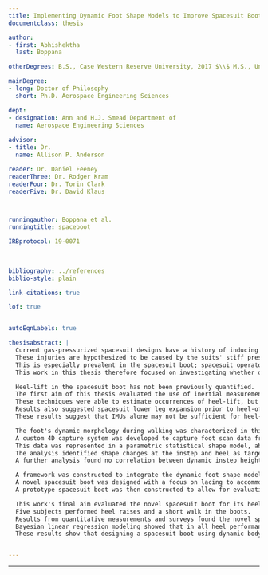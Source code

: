 ```yaml
---
title: Implementing Dynamic Foot Shape Models to Improve Spacesuit Boot Fit
documentclass: thesis

author:
- first: Abhishektha
  last: Boppana

otherDegrees: B.S., Case Western Reserve University, 2017 $\\$ M.S., University of Colorado Boulder, 2019

mainDegree:
- long: Doctor of Philosophy
  short: Ph.D. Aerospace Engineering Sciences

dept:
- designation: Ann and H.J. Smead Department of
  name: Aerospace Engineering Sciences
  
advisor:
- title: Dr.
  name: Allison P. Anderson

reader: Dr. Daniel Feeney
readerThree: Dr. Rodger Kram
readerFour: Dr. Torin Clark
readerFive: Dr. David Klaus



runningauthor: Boppana et al.
runningtitle: spaceboot

IRBprotocol: 19-0071

  
  
bibliography: ../references
biblio-style: plain

link-citations: true

lof: true


autoEqnLabels: true

thesisabstract: |
  Current gas-pressurized spacesuit designs have a history of inducing contact and musculoskeletal injuries during ground-based training exercises and microgravity operations. 
  These injuries are hypothesized to be caused by the suits' stiff pressurized design, poor indexing between the suit and the operator, and poor sizing of the suit to the operator. 
  This is especially prevalent in the spacesuit boot; spacesuit operators have reported heel-lift in current planetary spacesuit boot prototypes, where there the foot inside the boot lifts before the boot responds.
  This work in this thesis therefore focused on investigating whether dynamic foot shape models can be used to improve spacesuit boot design with increased comfort and heel performance.  

  Heel-lift in the spacesuit boot has not been previously quantified.
  The first aim of this thesis evaluated the use of inertial measurement units (IMUs) and drift-correction techniques in quantifying the magnitude and frequency of heel-lift. 
  These techniques were able to estimate occurrences of heel-lift, but did not quantify magnitude at the desired precision. 
  Results also suggested spacesuit lower leg expansion prior to heel-off in one subject, which may be an indication of tighter boot fit. 
  These results suggest that IMUs alone may not be sufficient for heel-lift characterization. 

  The foot's dynamic morphology during walking was characterized in this work's second aim in order to explore its utility in spacesuit boot design. 
  A custom 4D capture system was developed to capture foot scan data from 30 subjects as they walked on a treadmill.
  This data was represented in a parametric statistical shape model, able to predict dynamic foot shape with an accuracy of 5.2 $\pm$ 2 mm. 
  The analysis identified shape changes at the instep and heel as targets for reducing heel-lift through boot design. 
  A further analysis found no correlation between dynamic instep height and static foot anthropometries, suggesting that footwear should have adjustment for individual differences. 

  A framework was constructed to integrate the dynamic foot shape model into the footwear design process in this work's third aim. 
  A novel spacesuit boot was designed with a focus on lacing to accommodate instep height variability, and a heel counter to secure the heel during shape changes. 
  A prototype spacesuit boot was then constructed to allow for evaluation of this design against current planetary spacesuit boot technology. 

  This work's final aim evaluated the novel spacesuit boot for its heel performance and comfort against a work boot and a current spacesuit boot. 
  Five subjects performed heel raises and a short walk in the boots. 
  Results from quantitative measurements and surveys found the novel spacesuit boot was found to maintain contact during the heel-off like the laced work boot, but continue to maintain some contact at the maximum heel-rise. 
  Bayesian linear regression modeling showed that in all heel performance  measurements, the novel spacesuit boot was estimated to perform better 100% of the time compared to classic spacesuit boot technology. 
  These results show that designing a spacesuit boot using dynamic body shape models allows for a better fitting and more compatible boot, which reduces the risk of factors which lead to spacesuit injury 


---
```
















---

